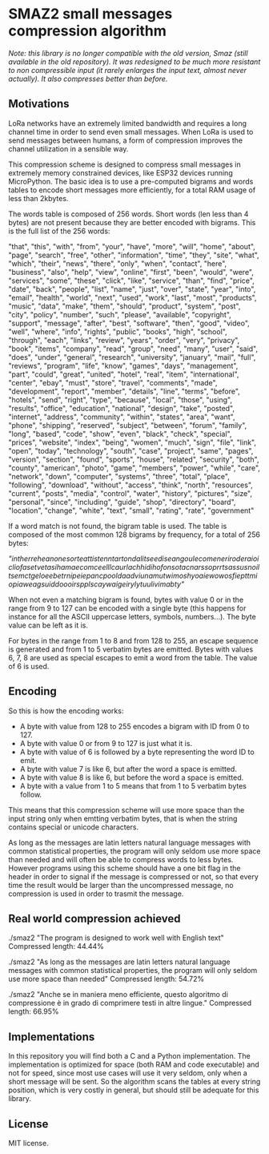 # SMAZ2 small messages compression algorithm

*Note: this library is no longer compatible with the old version, Smaz (still available in the old repository). It was redesigned to be much more resistant to non compressible input (it rarely enlarges the input text, almost never actually). It also compresses better than before.*

## Motivations

LoRa networks have an extremely limited bandwidth and requires a long
channel time in order to send even small messages. When LoRa is used
to send messages between humans, a form of compression improves the
channel utilization in a sensible way.

This compression scheme is designed to compress small messages in extremely
memory constrained devices, like ESP32 devices running MicroPython.
The basic idea is to use a pre-computed bigrams and words tables to encode
short messages more efficiently, for a total RAM usage of less than
2kbytes.

The words table is composed of 256 words. Short words (len less than 4 bytes)
are not present because they are better encoded with bigrams.
This is the full list of the 256 words:

"that", "this", "with", "from", "your", "have", "more", "will",
"home", "about", "page", "search", "free", "other", "information", "time",
"they", "site", "what", "which", "their", "news", "there", "only",
"when", "contact", "here", "business", "also", "help", "view", "online",
"first", "been", "would", "were", "services", "some", "these", "click",
"like", "service", "than", "find", "price", "date", "back", "people",
"list", "name", "just", "over", "state", "year", "into", "email",
"health", "world", "next", "used", "work", "last", "most", "products",
"music", "data", "make", "them", "should", "product", "system", "post",
"city", "policy", "number", "such", "please", "available", "copyright",
"support", "message", "after", "best", "software", "then", "good", "video",
"well", "where", "info", "rights", "public", "books", "high", "school",
"through", "each", "links", "review", "years", "order", "very", "privacy",
"book", "items", "company", "read", "group", "need", "many", "user",
"said", "does", "under", "general", "research", "university", "january", "mail",
"full", "reviews", "program", "life", "know", "games", "days", "management",
"part", "could", "great", "united", "hotel", "real", "item", "international",
"center", "ebay", "must", "store", "travel", "comments", "made", "development",
"report", "member", "details", "line", "terms", "before", "hotels", "send",
"right", "type", "because", "local", "those", "using", "results", "office",
"education", "national", "design", "take", "posted", "internet", "address",
"community", "within", "states", "area", "want", "phone", "shipping",
"reserved", "subject", "between", "forum", "family", "long", "based", "code",
"show", "even", "black", "check", "special", "prices", "website", "index",
"being", "women", "much", "sign", "file", "link", "open", "today", "technology",
"south", "case", "project", "same", "pages", "version", "section", "found",
"sports", "house", "related", "security", "both", "county", "american", "photo",
"game", "members", "power", "while", "care", "network", "down", "computer",
"systems", "three", "total", "place", "following", "download", "without",
"access", "think", "north", "resources", "current", "posts", "media", "control",
"water", "history", "pictures", "size", "personal", "since", "including",
"guide", "shop", "directory", "board", "location", "change", "white", "text",
"small", "rating", "rate", "government"

If a word match is not found, the bigram table is used. The table is composed of the most common 128 bigrams by frequency, for a total of 256 bytes:

*"intherreheanonesorteattistenntartondalitseediseangoulecomeneriroderaioicliofasetvetasihamaecomceelllcaurlachhidihofonsotacnarssoprrtsassusnoiltsemctgeloeebetrnipeiepancpooldaadviunamutwimoshyoaiewowosfiepttmiopiaweagsuiddoooirspplscaywaigeirylytuulivimabty"*

When not even a matching bigram is found, bytes with value 0 or in the range
from 9 to 127 can be encoded with a single byte (this happens for instance for
all the ASCII uppercase letters, symbols, numbers...). The byte value can be
left as it is.

For bytes in the range from 1 to 8 and from 128 to 255, an escape sequence
is generated and from 1 to 5 verbatim bytes are emitted. Bytes with values
6, 7, 8 are used as special escapes to emit a word from the table. The
value of 6 is used.

## Encoding

So this is how the encoding works:

* A byte with value from 128 to 255 encodes a bigram with ID from 0 to 127.
* A byte with value 0 or from 9 to 127 is just what it is.
* A byte with value of 6 is followed by a byte representing the word ID to emit.
* A byte with value 7 is like 6, but after the word a space is emitted.
* A byte with value 8 is like 6, but before the word a space is emitted.
* A byte with a value from 1 to 5 means that from 1 to 5 verbatim bytes follow.

This means that this compression scheme will use more space than the input
string only when emtting verbatim bytes, that is when the string contains
special or unicode characters.

As long as the messages are latin letters natural language messages with common statistical properties, the program will only seldom use more space than needed and will often be able to compress words to less bytes. However programs using this scheme should have a one bit flag in the header in order to signal if the message is compressed or not, so that every time the result would be larger than the uncompressed message, no compression is used in order to trasmit the message.

## Real world compression achieved

./smaz2 "The program is designed to work well with English text"
Compressed length: 44.44%

./smaz2 "As long as the messages are latin letters natural language messages with common statistical properties, the program will only seldom use more space than needed"
Compressed length: 54.72%

./smaz2 "Anche se in maniera meno efficiente, questo algoritmo di compressione è in grado di comprimere testi in altre lingue."
Compressed length: 66.95%

## Implementations

In this repository you will find both a C and a Python implementation.
The implementation is optimized for space (both RAM and code executable)
and not for speed, since most use cases will use it very seldom, only when
a short message will be sent. So the algorithm scans the tables at every
string position, which is very costly in general, but should still be
adequate for this library.

## License

MIT license.

